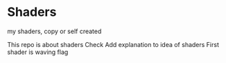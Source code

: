 # Shaders
 my shaders, copy or self created

This repo is about shaders
Check 
Add explanation to idea of shaders
First shader is waving flag